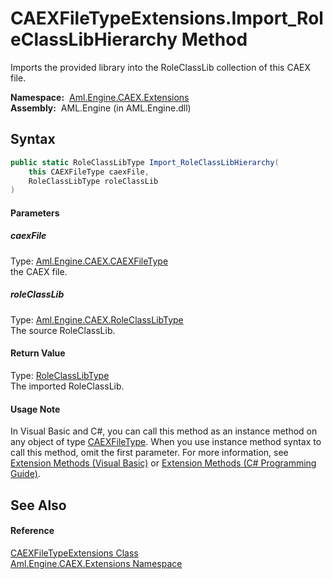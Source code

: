 CAEXFileTypeExtensions.Import_RoleClassLibHierarchy Method
==========================================================
Imports the provided library into the RoleClassLib collection of this CAEX file.

  **Namespace:**  [Aml.Engine.CAEX.Extensions][1]  
  **Assembly:**  AML.Engine (in AML.Engine.dll)

Syntax
------

```csharp
public static RoleClassLibType Import_RoleClassLibHierarchy(
	this CAEXFileType caexFile,
	RoleClassLibType roleClassLib
)
```

#### Parameters

##### *caexFile*
Type: [Aml.Engine.CAEX.CAEXFileType][2]  
 the CAEX file.

##### *roleClassLib*
Type: [Aml.Engine.CAEX.RoleClassLibType][3]  
The source RoleClassLib.

#### Return Value
Type: [RoleClassLibType][3]  
The imported RoleClassLib.
#### Usage Note
In Visual Basic and C#, you can call this method as an instance method on any object of type [CAEXFileType][2]. When you use instance method syntax to call this method, omit the first parameter. For more information, see [Extension Methods (Visual Basic)][4] or [Extension Methods (C# Programming Guide)][5].

See Also
--------

#### Reference
[CAEXFileTypeExtensions Class][6]  
[Aml.Engine.CAEX.Extensions Namespace][1]  

[1]: ../README.md
[2]: ../../Aml.Engine.CAEX/CAEXFileType/README.md
[3]: ../../Aml.Engine.CAEX/RoleClassLibType/README.md
[4]: https://docs.microsoft.com/dotnet/visual-basic/programming-guide/language-features/procedures/extension-methods
[5]: https://docs.microsoft.com/dotnet/csharp/programming-guide/classes-and-structs/extension-methods
[6]: README.md
[7]: https://www.automationml.org
[8]: ../../icons/logoShade.png